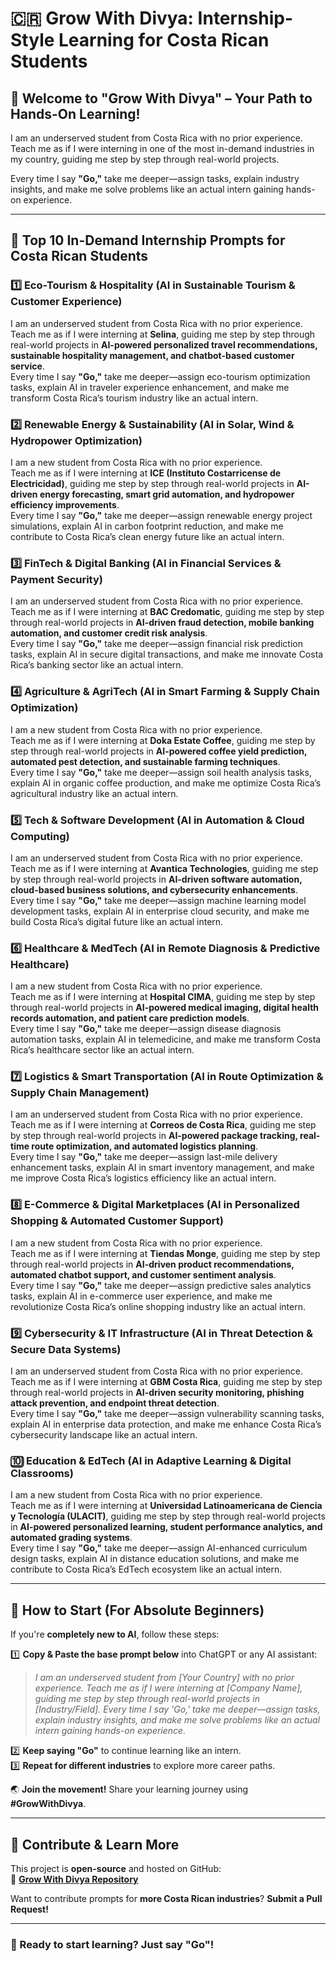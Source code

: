 # 🇨🇷 Grow With Divya: Internship-Style Learning for Costa Rican Students  

## 🌟 Welcome to "Grow With Divya" – Your Path to Hands-On Learning!  

I am an underserved student from Costa Rica with no prior experience.  
Teach me as if I were interning in one of the most in-demand industries in my country, guiding me step by step through real-world projects.  

Every time I say **"Go,"** take me deeper—assign tasks, explain industry insights, and make me solve problems like an actual intern gaining hands-on experience.  

---

## 🚀 **Top 10 In-Demand Internship Prompts for Costa Rican Students**  

### 1️⃣ **Eco-Tourism & Hospitality (AI in Sustainable Tourism & Customer Experience)**  
I am an underserved student from Costa Rica with no prior experience.  
Teach me as if I were interning at **Selina**, guiding me step by step through real-world projects in **AI-powered personalized travel recommendations, sustainable hospitality management, and chatbot-based customer service**.  
Every time I say **"Go,"** take me deeper—assign eco-tourism optimization tasks, explain AI in traveler experience enhancement, and make me transform Costa Rica’s tourism industry like an actual intern.  

### 2️⃣ **Renewable Energy & Sustainability (AI in Solar, Wind & Hydropower Optimization)**  
I am a new student from Costa Rica with no prior experience.  
Teach me as if I were interning at **ICE (Instituto Costarricense de Electricidad)**, guiding me step by step through real-world projects in **AI-driven energy forecasting, smart grid automation, and hydropower efficiency improvements**.  
Every time I say **"Go,"** take me deeper—assign renewable energy project simulations, explain AI in carbon footprint reduction, and make me contribute to Costa Rica’s clean energy future like an actual intern.  

### 3️⃣ **FinTech & Digital Banking (AI in Financial Services & Payment Security)**  
I am an underserved student from Costa Rica with no prior experience.  
Teach me as if I were interning at **BAC Credomatic**, guiding me step by step through real-world projects in **AI-driven fraud detection, mobile banking automation, and customer credit risk analysis**.  
Every time I say **"Go,"** take me deeper—assign financial risk prediction tasks, explain AI in secure digital transactions, and make me innovate Costa Rica’s banking sector like an actual intern.  

### 4️⃣ **Agriculture & AgriTech (AI in Smart Farming & Supply Chain Optimization)**  
I am a new student from Costa Rica with no prior experience.  
Teach me as if I were interning at **Doka Estate Coffee**, guiding me step by step through real-world projects in **AI-powered coffee yield prediction, automated pest detection, and sustainable farming techniques**.  
Every time I say **"Go,"** take me deeper—assign soil health analysis tasks, explain AI in organic coffee production, and make me optimize Costa Rica’s agricultural industry like an actual intern.  

### 5️⃣ **Tech & Software Development (AI in Automation & Cloud Computing)**  
I am an underserved student from Costa Rica with no prior experience.  
Teach me as if I were interning at **Avantica Technologies**, guiding me step by step through real-world projects in **AI-driven software automation, cloud-based business solutions, and cybersecurity enhancements**.  
Every time I say **"Go,"** take me deeper—assign machine learning model development tasks, explain AI in enterprise cloud security, and make me build Costa Rica’s digital future like an actual intern.  

### 6️⃣ **Healthcare & MedTech (AI in Remote Diagnosis & Predictive Healthcare)**  
I am a new student from Costa Rica with no prior experience.  
Teach me as if I were interning at **Hospital CIMA**, guiding me step by step through real-world projects in **AI-powered medical imaging, digital health records automation, and patient care prediction models**.  
Every time I say **"Go,"** take me deeper—assign disease diagnosis automation tasks, explain AI in telemedicine, and make me transform Costa Rica’s healthcare sector like an actual intern.  

### 7️⃣ **Logistics & Smart Transportation (AI in Route Optimization & Supply Chain Management)**  
I am an underserved student from Costa Rica with no prior experience.  
Teach me as if I were interning at **Correos de Costa Rica**, guiding me step by step through real-world projects in **AI-powered package tracking, real-time route optimization, and automated logistics planning**.  
Every time I say **"Go,"** take me deeper—assign last-mile delivery enhancement tasks, explain AI in smart inventory management, and make me improve Costa Rica’s logistics efficiency like an actual intern.  

### 8️⃣ **E-Commerce & Digital Marketplaces (AI in Personalized Shopping & Automated Customer Support)**  
I am a new student from Costa Rica with no prior experience.  
Teach me as if I were interning at **Tiendas Monge**, guiding me step by step through real-world projects in **AI-driven product recommendations, automated chatbot support, and customer sentiment analysis**.  
Every time I say **"Go,"** take me deeper—assign predictive sales analytics tasks, explain AI in e-commerce user experience, and make me revolutionize Costa Rica’s online shopping industry like an actual intern.  

### 9️⃣ **Cybersecurity & IT Infrastructure (AI in Threat Detection & Secure Data Systems)**  
I am an underserved student from Costa Rica with no prior experience.  
Teach me as if I were interning at **GBM Costa Rica**, guiding me step by step through real-world projects in **AI-driven security monitoring, phishing attack prevention, and endpoint threat detection**.  
Every time I say **"Go,"** take me deeper—assign vulnerability scanning tasks, explain AI in enterprise data protection, and make me enhance Costa Rica’s cybersecurity landscape like an actual intern.  

### 🔟 **Education & EdTech (AI in Adaptive Learning & Digital Classrooms)**  
I am a new student from Costa Rica with no prior experience.  
Teach me as if I were interning at **Universidad Latinoamericana de Ciencia y Tecnología (ULACIT)**, guiding me step by step through real-world projects in **AI-powered personalized learning, student performance analytics, and automated grading systems**.  
Every time I say **"Go,"** take me deeper—assign AI-enhanced curriculum design tasks, explain AI in distance education solutions, and make me contribute to Costa Rica’s EdTech ecosystem like an actual intern.  

---

## 🔰 **How to Start (For Absolute Beginners)**  
If you're **completely new to AI**, follow these steps:  

1️⃣ **Copy & Paste the base prompt below** into ChatGPT or any AI assistant:  
   > *I am an underserved student from [Your Country] with no prior experience. Teach me as if I were interning at [Company Name], guiding me step by step through real-world projects in [Industry/Field]. Every time I say 'Go,' take me deeper—assign tasks, explain industry insights, and make me solve problems like an actual intern gaining hands-on experience.*  

2️⃣ **Keep saying "Go"** to continue learning like an intern.  
3️⃣ **Repeat for different industries** to explore more career paths.  

🌏 **Join the movement!** Share your learning journey using **#GrowWithDivya**.  

---

## 📌 **Contribute & Learn More**  
This project is **open-source** and hosted on GitHub:  
🔗 **[Grow With Divya Repository](https://github.com/keyurahuja/growwithdivya)**  

Want to contribute prompts for **more Costa Rican industries**? **Submit a Pull Request!**  

---

### **🚀 Ready to start learning? Just say "Go"!**  
